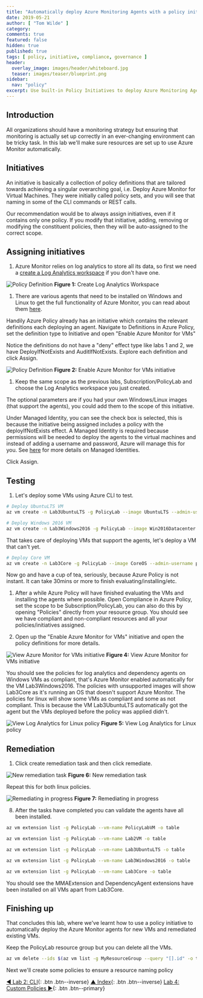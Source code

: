 ```yaml
---
title: "Automatically deploy Azure Monitoring Agents with a policy initiative"
date: 2019-05-21
author: [ "Tom Wilde" ]
category:
comments: true
featured: false
hidden: true
published: true
tags: [ policy, initiative, compliance, governance ]
header:
  overlay_image: images/header/whiteboard.jpg
  teaser: images/teaser/blueprint.png
sidebar:
  nav: "policy"
excerpt: Use built-in Policy Initiatives to deploy Azure Monitoring Agents and remediate non-compliant VMs
---
```


## Introduction

All organizations should have a monitoring strategy but ensuring that monitoring is actually set up correctly in an ever-changing environment can be tricky task. In this lab we'll make sure resources are set up to use Azure Monitor automatically.

## Initiatives

An initiative is basically a collection of policy definitions that are tailored towards achieving a singular overarching goal, i.e. Deploy Azure Monitor for Virtual Machines.  They were initially called policy sets, and you will see that naming in some of the CLI commands or REST calls.

Our recommendation would be to always assign initiatives, even if it contains only one policy.  If you modify that initiative, adding, removing or modifying the constituent policies, then they will be auto-assigned to the correct scope.

## Assigning initiatives

1. Azure Monitor relies on log analytics to store all its data, so first we need a [create a Log Analytics workspace](https://docs.microsoft.com/en-us/azure/azure-monitor/learn/quick-create-workspace) if you don't have one.

![Policy Definition](/automation/policy/images/lab3-create-la.png)
**Figure 1:** Create Log Analytics Workspace

1. There are various agents that need to be installed on Windows and Linux to get the full functionality of Azure Monitor, you can read about them [here](https://docs.microsoft.com/en-us/azure/azure-monitor/platform/agents-overview).

Handily Azure Policy already has an initiative which contains the relevant definitions each deploying an agent.
Navigate to Definitions in Azure Policy, set the definition type to Initiative and open "Enable Azure Monitor for VMs"

Notice the definitions do not have a "deny" effect type like labs 1 and 2, we have DeployIfNotExists and AuditIfNotExists. Explore each definition and click Assign.

![Policy Definition](/automation/policy/images/lab3-view-monitor-initiative.png)
**Figure 2:** Enable Azure Monitor for VMs initiative

1. Keep the same scope as the previous labs, Subscription/PolicyLab and choose the Log Analytics workspace you just created.

The optional parameters are if you had your own Windows/Linux images (that support the agents), you could add them to the scope of this initiative.

Under Managed Identity, you can see the check box is selected, this is because the initiative being assigned includes a policy with the deployIfNotExists effect. A Managed Identity is required because permissions will be needed to deploy the agents to the virtual machines and instead of adding a username and password, Azure will manage this for you. See [here](https://docs.microsoft.com/en-us/azure/active-directory/managed-identities-azure-resources/overview) for more details on Managed Identities.

Click Assign.

## Testing

1. Let's deploy some VMs using Azure CLI to test.

```bash
# Deploy UbuntuLTS VM
az vm create -n Lab3UbuntuLTS -g PolicyLab --image UbuntuLTS --admin-username policyuser --size Standard_D2s_v3 --no-wait

# Deploy Windows 2016 VM
az vm create -n Lab3Windows2016 -g PolicyLab --image Win2016Datacenter --admin-username policyuser --size Standard_D2s_v3 --no-wait
```

That takes care of deploying VMs that support the agents, let's deploy a VM that can't yet.

```bash
# Deploy Core VM
az vm create -n Lab3Core -g PolicyLab --image CoreOS --admin-username policyuser --size Standard_D2s_v3 --no-wait
```

Now go and have a cup of tea, seriously, because Azure Policy is not instant. It can take 30mins or more to finish evaluating/installing/etc.

1. After a while Azure Policy will have finished evaluating the VMs and installing the agents where possible. Open Compliance in Azure Policy, set the scope to be Subscription/PolicyLab, you can also do this by opening "Policies" directly from your resource group. You should see we have compliant and non-compliant resources and all your policies/initiatives assigned.

1. Open up the "Enable Azure Monitor for VMs" initiative and open the policy definitions for more details.

![View Azure Monitor for VMs initiative](/automation/policy/images/lab3-view-monitor-initiative-compliance.png)
**Figure 4:** View Azure Monitor for VMs initiative

You should see the policies for log analytics and dependency agents on Windows VMs as compliant, that's Azure Monitor enabled automatically for the VM Lab3Windows2016.
The policies with unsupported images will show Lab3Core as it's running an OS that doesn't support Azure Monitor.
The policies for linux will show some VMs as compliant and some as not compliant. This is because the VM Lab3UbuntuLTS automatically got the agent but the VMs deployed before the policy was applied didn't.

![View Log Analytics for Linux policy](/automation/policy/images/lab3-view-la-policy-linux.png)
**Figure 5:** View Log Analytics for Linux policy

## Remediation

1. Click create remediation task and then click remediate.

![New remediation task](/automation/policy/images/lab3-new-remediation-task.png)
**Figure 6:** New remediation task

Repeat this for both linux policies.

![Remediating in progress](/automation/policy/images/lab3-remediating.png)
**Figure 7:** Remediating in progress

8. After the tasks have completed you can validate the agents have all been installed.

```bash
az vm extension list -g PolicyLab --vm-name PolicyLabVM -o table

az vm extension list -g PolicyLab --vm-name Lab2VM -o table

az vm extension list -g PolicyLab --vm-name Lab3UbuntuLTS -o table

az vm extension list -g PolicyLab --vm-name Lab3Windows2016 -o table

az vm extension list -g PolicyLab --vm-name Lab3Core -o table
```

You should see the MMAExtension and DependencyAgent extensions have been installed on all VMs apart from Lab3Core.

## Finishing up

That concludes this lab, where we've learnt how to use a policy initiative to automatically deploy the Azure Monitor agents for new VMs and remediated existing VMs.

Keep the PolicyLab resource group but you can delete all the VMs.

```bash
az vm delete --ids $(az vm list -g MyResourceGroup --query "[].id" -o tsv)
```

Next we'll create some policies to ensure a resource naming policy

[◄ Lab 2: CLI](../lab2){: .btn .btn--inverse} [▲ Index](../#labs){: .btn .btn--inverse} [Lab 4: Custom Policies ►](../lab4){: .btn .btn--primary}